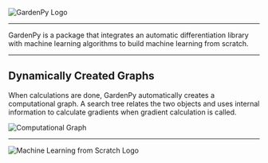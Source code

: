 ![GardenPy Logo](https://github.com/personontheinternet1234/Machine-Learning-From-Scratch/blob/main/gardenpy/_docs/gardenpy_flat_logo.png)

------------------------------------------------------------------------------------------------------------------------

GardenPy is a package that integrates an automatic differentiation library with machine learning algorithms to build
machine learning from scratch.

-------------------------

## **Dynamically Created Graphs**

When calculations are done, GardenPy automatically creates a computational graph.
A search tree relates the two objects and uses internal information to calculate gradients when gradient calculation is
called.

![Computational Graph](https://github.com/personontheinternet1234/Machine-Learning-From-Scratch/blob/main/gardenpy/_docs/computational_graph.gif)

------------------------------------------------------------------------------------------------------------------------

![Machine Learning from Scratch Logo](https://github.com/personontheinternet1234/Machine-Learning-From-Scratch/blob/main/gardenpy/_docs/machine_learning_from_scratch_flat_logo.png)
